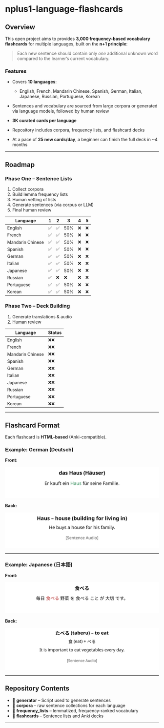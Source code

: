 # nplus1-language-flashcards

## Overview

This open project aims to provides **3,000 frequency-based vocabulary flashcards** for multiple languages, built on the **n+1 principle**:

> Each new sentence should contain only *one* additional unknown word compared to the learner’s current vocabulary.

### Features

* Covers **10 languages**:

  * English, French, Mandarin Chinese, Spanish, German, Italian, Japanese, Russian, Portuguese, Korean
* Sentences and vocabulary are sourced from large corpora or generated via language models, followed by human review
* **3K curated cards per language**
* Repository includes corpora, frequency lists, and flashcard decks
* At a pace of **25 new cards/day**, a beginner can finish the full deck in \~4 months

---

## Roadmap

### Phase One – Sentence Lists

1. Collect corpora
2. Build lemma frequency lists
3. Human vetting of lists
4. Generate sentences (via corpus or LLM)
5. Final human review

| Language         | 1 | 2 | 3 | 4 | 5 |
| ---------------- | - | - | - | - | - |
| English          | ✅ | ✅ | 50% | ❌ | ❌ |
| French           | ✅ | ✅ | 50% | ❌ | ❌ |
| Mandarin Chinese | ✅ | ✅ | 50% | ❌ | ❌ |
| Spanish          | ✅ | ✅ | 50% | ❌ | ❌ |
| German           | ✅ | ✅ | 50% | ❌ | ❌ |
| Italian          | ✅ | ✅ | 50% | ❌ | ❌ |
| Japanese         | ✅ | ✅ | 50% | ❌ | ❌ |
| Russian          | ✅ | ❌ | ❌ | ❌ | ❌ |
| Portuguese       | ✅ | ✅ | 50% | ❌ | ❌ |
| Korean           | ✅ | ✅ | 50% | ❌ | ❌ |


### Phase Two – Deck Building


1. Generate translations & audio
2. Human review

| Language          | Status |
|-------------------|--------|
| English           | ❌❌ |
| French            | ❌❌ |
| Mandarin Chinese  | ❌❌ |
| Spanish           | ❌❌ |
| German            | ❌❌ |
| Italian           | ❌❌ |
| Japanese          | ❌❌ |
| Russian           | ❌❌ |
| Portuguese        | ❌❌ |
| Korean            | ❌❌ |
---

## Flashcard Format

Each flashcard is **HTML-based** (Anki-compatible).

### Example: **German (Deutsch)**

**Front:**

<p align="center">
  <img src="de_front.svg" alt="das Haus example" />
</p>


**Back:**

<p align="center">
  <img src="de_back.svg" alt="das Haus example" />
</p>

---

### Example: **Japanese (日本語)**

**Front:**

<p align="center">
  <img src="ja_front.svg" alt="das Haus example" />
</p>

**Back:**

<p align="center">
  <img src="ja_back.svg" alt="das Haus example" />
</p>

---

## Repository Contents

* 📂 **generator** – Script used to generate sentences 
* 📂 **corpora** – raw sentence collections for each language
* 📂 **frequency_lists** – lemmatized, frequency-ranked vocabulary
* 📂 **flashcards** – Sentence lists and Anki decks 

---
